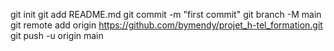 
git init
git add README.md
git commit -m "first commit"
git branch -M main
git remote add origin https://github.com/bymendy/projet_h-tel_formation.git
git push -u origin main

